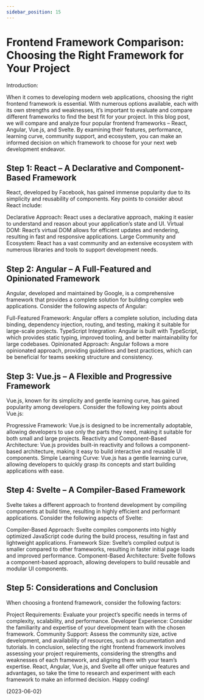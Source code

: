 ```yaml
---
sidebar_position: 15
---
```


# Frontend Framework Comparison: Choosing the Right Framework for Your Project

Introduction:

When it comes to developing modern web applications, choosing the right frontend framework is essential. With numerous options available, each with its own strengths and weaknesses, it’s important to evaluate and compare different frameworks to find the best fit for your project. In this blog post, we will compare and analyze four popular frontend frameworks – React, Angular, Vue.js, and Svelte. By examining their features, performance, learning curve, community support, and ecosystem, you can make an informed decision on which framework to choose for your next web development endeavor.

## Step 1: React – A Declarative and Component-Based Framework

React, developed by Facebook, has gained immense popularity due to its simplicity and reusability of components. Key points to consider about React include:

Declarative Approach: React uses a declarative approach, making it easier to understand and reason about your application’s state and UI.
Virtual DOM: React’s virtual DOM allows for efficient updates and rendering, resulting in fast and responsive applications.
Large Community and Ecosystem: React has a vast community and an extensive ecosystem with numerous libraries and tools to support development needs.

## Step 2: Angular – A Full-Featured and Opinionated Framework

Angular, developed and maintained by Google, is a comprehensive framework that provides a complete solution for building complex web applications. Consider the following aspects of Angular:

Full-Featured Framework: Angular offers a complete solution, including data binding, dependency injection, routing, and testing, making it suitable for large-scale projects.
TypeScript Integration: Angular is built with TypeScript, which provides static typing, improved tooling, and better maintainability for large codebases.
Opinionated Approach: Angular follows a more opinionated approach, providing guidelines and best practices, which can be beneficial for teams seeking structure and consistency.

## Step 3: Vue.js – A Flexible and Progressive Framework

Vue.js, known for its simplicity and gentle learning curve, has gained popularity among developers. Consider the following key points about Vue.js:

Progressive Framework: Vue.js is designed to be incrementally adoptable, allowing developers to use only the parts they need, making it suitable for both small and large projects.
Reactivity and Component-Based Architecture: Vue.js provides built-in reactivity and follows a component-based architecture, making it easy to build interactive and reusable UI components.
Simple Learning Curve: Vue.js has a gentle learning curve, allowing developers to quickly grasp its concepts and start building applications with ease.

## Step 4: Svelte – A Compiler-Based Framework

Svelte takes a different approach to frontend development by compiling components at build time, resulting in highly efficient and performant applications. Consider the following aspects of Svelte:

Compiler-Based Approach: Svelte compiles components into highly optimized JavaScript code during the build process, resulting in fast and lightweight applications.
Framework Size: Svelte’s compiled output is smaller compared to other frameworks, resulting in faster initial page loads and improved performance.
Component-Based Architecture: Svelte follows a component-based approach, allowing developers to build reusable and modular UI components.

## Step 5: Considerations and Conclusion

When choosing a frontend framework, consider the following factors:

Project Requirements: Evaluate your project’s specific needs in terms of complexity, scalability, and performance.
Developer Experience: Consider the familiarity and expertise of your development team with the chosen framework.
Community Support: Assess the community size, active development, and availability of resources, such as documentation and tutorials.
In conclusion, selecting the right frontend framework involves assessing your project requirements, considering the strengths and weaknesses of each framework, and aligning them with your team’s expertise. React, Angular, Vue.js, and Svelte all offer unique features and advantages, so take the time to research and experiment with each framework to make an informed decision. Happy coding!

(2023-06-02)
